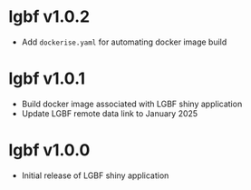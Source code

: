 # lgbf v1.0.2

* Add `dockerise.yaml` for automating docker image build

# lgbf v1.0.1

* Build docker image associated with LGBF shiny application
* Update LGBF remote data link to January 2025

# lgbf v1.0.0

* Initial release of LGBF shiny application
